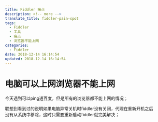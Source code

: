 ```yaml
---
title: Fiddler 痛点
description: <!-- more -->
translate_title: fiddler-pain-spot
tags:
  - Fiddler
  - 工具
  - 痛点
  - 浏览器不能上网
categories:
  - Fiddler
date: 2018-12-14 16:14:54
updated: 2018-12-14 16:14:54
---
```


# 电脑可以上网浏览器不能上网
今天遇到可以ping通百度，但是所有的浏览器都不能上网的情况；

联想到看到过的说明如果电脑异常关机时fiddler没有关闭，代理在重新开机之后没有从系统中移除，这时只需要重新启动fiddler就完美解决；
